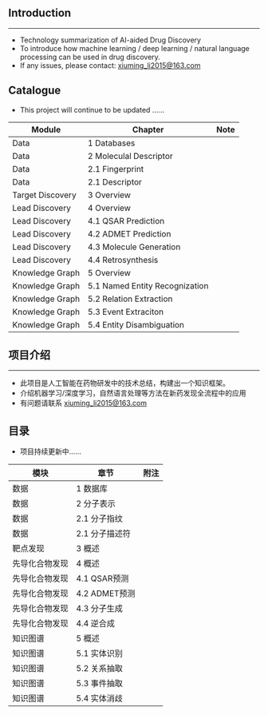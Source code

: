 ## Introduction
***
* Technology summarization of AI-aided Drug Discovery
* To introduce how machine learning / deep learning / natural language processing can be used in drug discovery.
* If any issues, please contact: xiuming_li2015@163.com

## Catalogue
* This project will continue to be updated ……

| Module | Chapter | Note | 
| -------- | ------------------------------------------------------------ | --------------------------------------- |
| Data | 1 Databases |
| Data | 2 Moleculal Descriptor |
| Data | 2.1 Fingerprint |
| Data | 2.1 Descriptor |
| Target Discovery | 3 Overview |
| Lead Discovery | 4 Overview |
| Lead Discovery | 4.1 QSAR Prediction |
| Lead Discovery | 4.2 ADMET Prediction |
| Lead Discovery | 4.3 Molecule Generation |
| Lead Discovery | 4.4 Retrosynthesis |
| Knowledge Graph | 5 Overview |
| Knowledge Graph | 5.1 Named Entity Recognization |
| Knowledge Graph | 5.2 Relation Extraction |
| Knowledge Graph | 5.3 Event Extraciton | 
| Knowledge Graph | 5.4 Entity Disambiguation |


## 项目介绍
***
* 此项目是人工智能在药物研发中的技术总结，构建出一个知识框架。
* 介绍机器学习/深度学习，自然语言处理等方法在新药发现全流程中的应用
* 有问题请联系 xiuming_li2015@163.com

## 目录
* 项目持续更新中……

| 模块 | 章节 | 附注 | 
| -------- | ------------------------------------------------------------ | --------------------------------------- |
| 数据 | 1 数据库 |
| 数据 | 2 分子表示 |
| 数据 | 2.1 分子指纹 |
| 数据 | 2.1 分子描述符 |
| 靶点发现 | 3 概述 |
| 先导化合物发现 | 4 概述 |
| 先导化合物发现 | 4.1 QSAR预测 |
| 先导化合物发现 | 4.2 ADMET预测 |
| 先导化合物发现 | 4.3 分子生成 |
| 先导化合物发现 | 4.4 逆合成 |
| 知识图谱 | 5 概述 |
| 知识图谱 | 5.1 实体识别 |
| 知识图谱 | 5.2 关系抽取 |
| 知识图谱 | 5.3 事件抽取 | 
| 知识图谱 | 5.4 实体消歧 |




